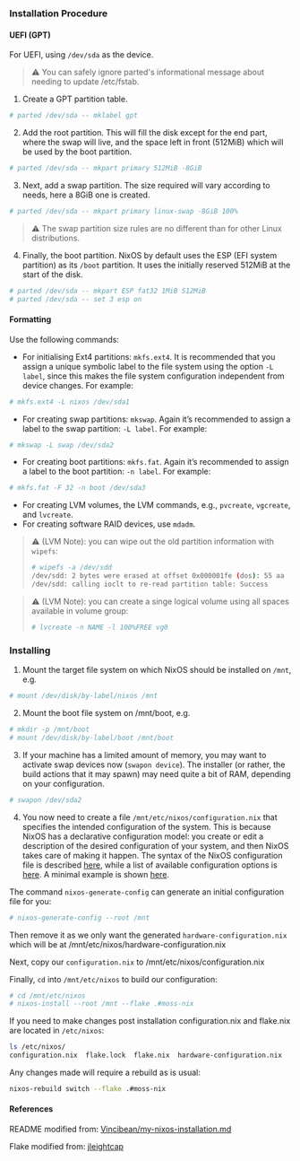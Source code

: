 ### Installation Procedure


#### UEFI (GPT)
For UEFI, using `/dev/sda` as the device.

> :warning: You can safely ignore parted's informational message about needing to update /etc/fstab.
1. Create a GPT partition table.
```sh
# parted /dev/sda -- mklabel gpt
````
2. Add the root partition. This will fill the disk except for the end part, where the swap will live, and the space left in front (512MiB) which will be used by the boot partition.
```sh
# parted /dev/sda -- mkpart primary 512MiB -8GiB
```
3. Next, add a swap partition. The size required will vary according to needs, here a 8GiB one is created.
```sh
# parted /dev/sda -- mkpart primary linux-swap -8GiB 100%
```
> :warning:  The swap partition size rules are no different than for other Linux distributions.

4. Finally, the boot partition. NixOS by default uses the ESP (EFI system partition) as its `/boot` partition. It uses the initially reserved 512MiB at the start of the disk.
```sh
# parted /dev/sda -- mkpart ESP fat32 1MiB 512MiB
# parted /dev/sda -- set 3 esp on
```

#### Formatting
Use the following commands:
- For initialising Ext4 partitions: `mkfs.ext4`. It is recommended that you assign a unique symbolic label to the file system using the option `-L label`, since this makes the file system configuration independent from device changes. For example:
```sh
# mkfs.ext4 -L nixos /dev/sda1
```
- For creating swap partitions: `mkswap`. Again it’s recommended to assign a label to the swap partition: `-L label`. For example:
```sh
# mkswap -L swap /dev/sda2
```
- For creating boot partitions: `mkfs.fat`. Again it’s recommended to assign a label to the boot partition: `-n label`. For example:
```sh
# mkfs.fat -F 32 -n boot /dev/sda3
```
- For creating LVM volumes, the LVM commands, e.g., `pvcreate`, `vgcreate`, and `lvcreate`.
- For creating software RAID devices, use `mdadm`.

> :warning: (LVM Note): you can wipe out the old partition information with `wipefs`:
> ```sh
> # wipefs -a /dev/sdd
> /dev/sdd: 2 bytes were erased at offset 0x000001fe (dos): 55 aa
> /dev/sdd: calling ioclt to re-read partition table: Success 
> ```

> :warning: (LVM Note): you can create a singe logical volume using all spaces available in volume group:
> ```sh
> # lvcreate -n NAME -l 100%FREE vg0
> ```

### Installing
1. Mount the target file system on which NixOS should be installed on `/mnt`, e.g.
```sh
# mount /dev/disk/by-label/nixos /mnt
```
2. Mount the boot file system on /mnt/boot, e.g.
```sh
# mkdir -p /mnt/boot
# mount /dev/disk/by-label/boot /mnt/boot
```
3. If your machine has a limited amount of memory, you may want to activate swap devices now (`swapon device`). The installer (or rather, the build actions that it may spawn) may need quite a bit of RAM, depending on your configuration.
```sh
# swapon /dev/sda2
```
4. You now need to create a file `/mnt/etc/nixos/configuration.nix` that specifies the intended configuration of the system. This is because NixOS has a declarative configuration model: you create or edit a description of the desired configuration of your system, and then NixOS takes care of making it happen. The syntax of the NixOS configuration file is described [here](https://nixos.org/manual/nixos/stable/index.html#sec-configuration-syntax), while a list of available configuration options is [here](https://nixos.org/manual/nixos/stable/options.html). A minimal example is shown [here](https://nixos.org/manual/nixos/stable/index.html#ex-config).

The command `nixos-generate-config` can generate an initial configuration file for you:
```sh
# nixos-generate-config --root /mnt
```
Then remove it as we only want the generated `hardware-configuration.nix` which will be at /mnt/etc/nixos/hardware-configuration.nix

Next, copy our `configuration.nix` to  /mnt/etc/nixos/configuration.nix


Finally, `cd` into `/mnt/etc/nixos` to build our configuration:
```sh
# cd /mnt/etc/nixos
# nixos-install --root /mnt --flake .#moss-nix
```

If you need to make changes post installation configuration.nix and flake.nix are located in `/etc/nixos`:
```sh
ls /etc/nixos/
configuration.nix  flake.lock  flake.nix  hardware-configuration.nix
```

Any changes made will require a rebuild as is usual:
```sh
nixos-rebuild switch --flake .#moss-nix
```

#### References
README modified from: [Vincibean/my-nixos-installation.md](https://gist.githubusercontent.com/Vincibean/baf1b76ca5147449a1a479b5fcc9a222/raw/2822c8a6f912332ff267c06ca279c55f61172b2d/my-nixos-installation.md) 

Flake modified from: [jleightcap](https://git.sr.ht/~jleightcap/nixos-config/tree/main/item/cloud) 

